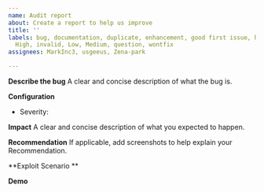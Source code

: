 ```yaml
---
name: Audit report
about: Create a report to help us improve
title: ''
labels: bug, documentation, duplicate, enhancement, good first issue, help wanted,
  High, invalid, Low, Medium, question, wontfix
assignees: MarkInc3, usgeeus, Zena-park

---
```


**Describe the bug**
A clear and concise description of what the bug is.

**Configuration**
- Severity:

**Impact**
A clear and concise description of what you expected to happen.

**Recommendation**
If applicable, add screenshots to help explain your Recommendation.

**Exploit Scenario **

**Demo**
